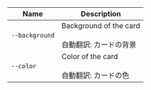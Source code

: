 
| Name | Description |
| --- | --- |
| `--background` | Background of the card<br /><br />自動翻訳: カードの背景 |
| `--color` | Color of the card<br /><br />自動翻訳: カードの色 |

